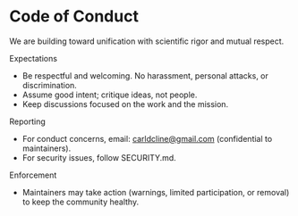 # Code of Conduct

We are building toward unification with scientific rigor and mutual respect.

Expectations
- Be respectful and welcoming. No harassment, personal attacks, or discrimination.
- Assume good intent; critique ideas, not people.
- Keep discussions focused on the work and the mission.

Reporting
- For conduct concerns, email: carldcline@gmail.com (confidential to maintainers).
- For security issues, follow SECURITY.md.

Enforcement
- Maintainers may take action (warnings, limited participation, or removal) to keep the community healthy.
